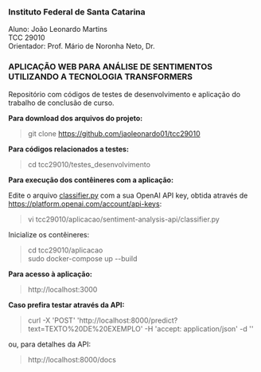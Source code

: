 ### Instituto Federal de Santa Catarina
Aluno: João Leonardo Martins\
TCC 29010\
Orientador: Prof. Mário de Noronha Neto, Dr.

### APLICAÇÃO WEB PARA ANÁLISE DE SENTIMENTOS UTILIZANDO A TECNOLOGIA TRANSFORMERS
Repositório com códigos de testes de desenvolvimento e aplicação do trabalho de conclusão de curso.

**Para download dos arquivos do projeto:**
> git clone https://github.com/jaoleonardo01/tcc29010

**Para códigos relacionados a testes:**
> cd tcc29010/testes_desenvolvimento


**Para execução dos contêineres com a aplicação:**

Edite o arquivo <ins>classifier.py</ins> com a sua OpenAI API key, obtida através de https://platform.openai.com/account/api-keys:

> vi tcc29010/aplicacao/sentiment-analysis-api/classifier.py

Inicialize os contêineres:

> cd tcc29010/aplicacao\
> sudo docker-compose up --build

**Para acesso à aplicação:**
> http://localhost:3000

**Caso prefira testar através da API:**
> curl -X 'POST'   'http://localhost:8000/predict?text=TEXTO%20DE%20EXEMPLO'   -H 'accept: application/json'   -d ''

ou, para detalhes da API:

> http://localhost:8000/docs
